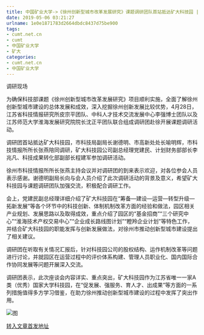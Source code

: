 ```yaml
---
title: 中国矿业大学->《徐州创新型城市改革发展研究》课题调研团队首站抵达矿大科技园 | cumt.net.cn
date: 2019-05-06 03:21:27
urlname: 1e0e1871783d2664dbdc8437d75be900
tags: 
- cumt.net.cn
- cumt
- 中国矿业大学
- 矿大
categories:
- cumt.net.cn
- 中国矿业大学
---
```


调研现场

为确保科技部课题《徐州创新型城市改革发展研究》项目顺利实施，全面了解徐州创新型城市建设的总体发展和成效，深入挖掘徐州创新发展比较优势，4月28日，江苏省科技情报研究所皮宗平团队、中科人才技术交流发展中心李强博士团队以及江苏师范大学淮海发展研究院院长沈正平团队联合组成调研团赴徐开展课题调研活动。

调研团首站抵达矿大科技园，市科技局副局长谢德明、市高新处处长喻明辉，市科技情报所所长张燕陪同调研，矿大科技园公司副总经理党建民、计划财务部部长李兆凡、科技成果转化部副部长程建军参加调研活动。

徐州市科技情报所所长张燕主持会议并对调研团的到来表示欢迎，对各位参会人员表示感谢。谢德明副局长向与会人员介绍了此次调研活动的背景及意义，希望矿大科技园与课题调研团队加强交流，积极配合调研工作。

会上，党建民副总经理详细介绍了矿大科技园在“筹备—建设—运营—转型升级—拓新发展”等各个环节中的科技创新、体制机制改革方面的经验和做法，园区相关产业规划、发展思路以及取得成效，重点介绍了园区的“基金招商”“三个研究中心”“淮海技术产权交易中心”“企业成长路线图计划”“瞪羚企业计划”等特色工作，并结合矿大科技园的职能发挥与创新发展做法，对徐州市推动创新型城市建设提出了相关建议。

调研团在听取有关情况汇报后，针对科技园公司的股权结构、运作机制改革等问题进行讨论，并就园区在运营过程中的评价体系构建、管理人员职业化、国内国际合作协同发展等问题开展深入交流。

调研团表示，此次座谈会内容详实、重点突出，矿大科技园作为江苏省唯一一家A类（优秀）国家大学科技园，在“促发展、强服务、育人才、出成果”等方面的一系列措施值得多方学习借鉴，在助力徐州推动创新型城市建设的过程中发挥了突出作用。

![图](http://xwzx.cumt.edu.cn/_upload/article/images/18/6a/b88a8f454e65bc618f0905a37b54/ac387803-c3b1-4be1-87d8-1f599b84d6fd.png)

[转入文章首发地址](http://xwzx.cumt.edu.cn/fc/f1/c523a523505/page.htm)
